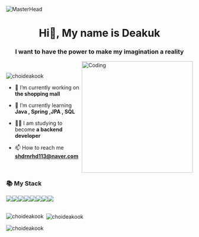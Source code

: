 ![MasterHead](https://user-images.githubusercontent.com/115536240/211234411-681549bf-ad8d-4cc8-a983-c583d719366d.png)
<h1 align="center">Hi👋, My name is Deakuk</h1>
<h3 align="center">I want to have the power to make my imagination a reality</h3>
<img align="right" alt="Coding" width="300" src="https://user-images.githubusercontent.com/115536240/211233988-bdce5043-1731-4310-8548-c6e14c3844d3.png">
<br>
<p align="left"> <img src="https://komarev.com/ghpvc/?username=choideakook&label=Profile%20views&color=0e75b6&style=flat" alt="choideakook" /> </p>

- 🔭 I’m currently working on **the shopping mall**

- 🌱 I’m currently learning **Java , Spring ,JPA , SQL**

- 👨‍💻 I am studying to become **a backend developer**

- 📫 How to reach me **shdrnrhd113@naver.com**
<br>
<h3 align="left">📚 My Stack</h3>
</p>
<p align="left"> 
<img src="https://img.shields.io/badge/JAVA-E97627?style=flat-square&logo=IntelliJ%20IDEA&logoColor=white"><img src="https://img.shields.io/badge/Spring-6DB33F?style=flat-square&logo=Spring&logoColor=white"><img src="https://img.shields.io/badge/apache tomcat-F8DC75?style=flat-square&logo=apachetomcat&logoColor=black"><img src="https://img.shields.io/badge/MySQL-4479A1?style=flat-square&logo=MySQL&logoColor=white"><img src="https://img.shields.io/badge/github-181717?style=flat-square&logo=github&logoColor=white"><img src="https://img.shields.io/badge/macOS-E6E6E6?style=flat-square&logo=macOS&logoColor=black"><img src="https://img.shields.io/badge/Hibernate-59666C?style=flat-square&logo=Hibernate&logoColor=white"><img src="https://img.shields.io/badge/Postman-FF6C37?style=flat-square&logo=Postman&logoColor=white">
<br><br>
</p>
<p><img align="left" src="https://github-readme-stats.vercel.app/api/top-langs?username=choideakook&show_icons=true&locale=en&layout=compact" alt="choideakook" /></p>

<p>&nbsp;<img align="center" src="https://github-readme-stats.vercel.app/api?username=choideakook&show_icons=true&locale=en" alt="choideakook" /></p>

<p><img align="center" src="https://github-readme-streak-stats.herokuapp.com/?user=choideakook&" alt="choideakook" /></p>
